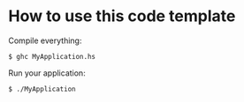 # How to use this code template

Compile everything:

    $ ghc MyApplication.hs

Run your application:

    $ ./MyApplication
